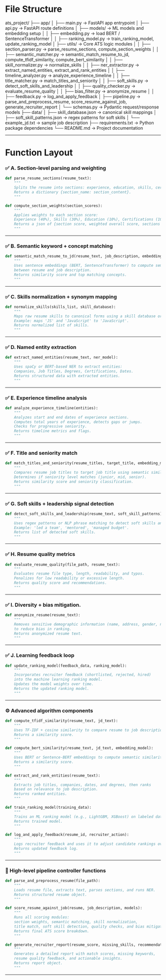 # File Structure

ats_project/
├── app/
│   ├── main.py                  → FastAPI app entrypoint
│   ├── api.py                   → FastAPI route definitions
│   ├── models/                  → ML models and embedding setup
│   │   ├── embedding.py         → load BERT / SentenceTransformer
│   │   ├── ranking_model.py     → train_ranking_model, update_ranking_model
│   ├── utils/                   → Core ATS logic modules
│   │   ├── section_parser.py    → parse_resume_sections, compute_section_weights
│   │   ├── semantic_matcher.py  → semantic_match_resume_to_jd, compute_tfidf_similarity, compute_bert_similarity
│   │   ├── skill_normalizer.py  → normalize_skills
│   │   ├── ner_extractor.py     → extract_named_entities, extract_and_rank_entities
│   │   ├── timeline_analyzer.py → analyze_experience_timeline
│   │   ├── title_matcher.py     → match_titles_and_seniority
│   │   ├── soft_skills.py       → detect_soft_skills_and_leadership
│   │   ├── quality_checker.py   → evaluate_resume_quality
│   │   ├── bias_filter.py       → anonymize_resume
│   │   ├── feedback.py          → log_and_apply_feedback
│   ├── pipeline.py              → parse_and_preprocess_resume, score_resume_against_job, generate_recruiter_report
│   └── schemas.py               → Pydantic request/response models
├── data/
│   ├── skill_database.json      → canonical skill mappings
│   ├── soft_skill_patterns.json → regex patterns for soft skills
│   └── example_jd.txt           → sample job description
├── requirements.txt             → Python package dependencies
└── README.md                    → Project documentation



* * *

# Function Layout


### ✅ A. Section-level parsing and weighting

```python
def parse_resume_sections(resume_text):
    """
    Splits the resume into sections: experience, education, skills, certifications, projects.
    Returns a dictionary {section_name: section_content}.
    """

def compute_section_weights(section_scores):
    """
    Applies weights to each section score:
    Experience (40%), Skills (30%), Education (10%), Certifications (10%), Soft Skills (10%).
    Returns a json of {section score, weighted overall score, sections present, sections not present}.
    """
```

* * *

### ✅ B. Semantic keyword + concept matching

```python
def semantic_match_resume_to_jd(resume_text, job_description, embedding_model):
    """
    Uses sentence embeddings (BERT, SentenceTransformer) to compute semantic similarity
    between resume and job description.
    Returns similarity score and top matching concepts.
    """
```

* * *

### ✅ C. Skills normalization + synonym mapping

```python
def normalize_skills(skills_list, skill_database):
    """
    Maps raw resume skills to canonical forms using a skill database or synonym map.
    Example: maps 'JS' and 'JavaScript' to 'JavaScript'.
    Returns normalized list of skills.
    """
```

* * *

### ✅ D. Named entity extraction

```python
def extract_named_entities(resume_text, ner_model):
    """
    Uses spaCy or BERT-based NER to extract entities:
    Companies, Job Titles, Degrees, Certifications, Dates.
    Returns structured data with extracted entities.
    """
```

* * *

### ✅ E. Experience timeline analysis

```python
def analyze_experience_timeline(entities):
    """
    Analyzes start and end dates of experience sections.
    Computes total years of experience, detects gaps or jumps.
    Checks for progressive seniority.
    Returns timeline metrics and flags.
    """
```

* * *

### ✅ F. Title and seniority match

```python
def match_titles_and_seniority(resume_titles, target_title, embedding_model):
    """
    Compares resume job titles to target job title using semantic similarity.
    Determines if seniority level matches (junior, mid, senior).
    Returns similarity score and seniority classification.
    """
```

* * *

### ✅ G. Soft skills + leadership signal detection

```python
def detect_soft_skills_and_leadership(resume_text, soft_skill_patterns):
    """
    Uses regex patterns or NLP phrase matching to detect soft skills and leadership signals.
    Example: 'led a team', 'mentored', 'managed budget'.
    Returns list of detected soft skills.
    """
```

* * *

### ✅ H. Resume quality metrics

```python
def evaluate_resume_quality(file_path, resume_text):
    """
    Evaluates resume file type, length, readability, and typos.
    Penalizes for low readability or excessive length.
    Returns quality score and recommendations.
    """
```

* * *

### ✅ I. Diversity + bias mitigation.

```python
def anonymize_resume(resume_text):
    """
    Removes sensitive demographic information (name, address, gender, nationality)
    to reduce bias in ranking.
    Returns anonymized resume text.
    """
```

* * *

### ✅ J. Learning feedback loop

```python
def update_ranking_model(feedback_data, ranking_model):
    """
    Incorporates recruiter feedback (shortlisted, rejected, hired)
    into the machine learning ranking model.
    Updates the model weights over time.
    Returns the updated ranking model.
    """
```

* * *

### ⚙ Advanced algorithm components

```python
def compute_tfidf_similarity(resume_text, jd_text):
    """
    Uses TF-IDF + cosine similarity to compare resume to job description.
    Returns a similarity score.
    """

def compute_bert_similarity(resume_text, jd_text, embedding_model):
    """
    Uses BERT or Sentence-BERT embeddings to compute semantic similarity.
    Returns a similarity score.
    """

def extract_and_rank_entities(resume_text):
    """
    Extracts job titles, companies, dates, and degrees, then ranks
    based on relevance to job description.
    Returns ranked entities.
    """

def train_ranking_model(training_data):
    """
    Trains an ML ranking model (e.g., LightGBM, XGBoost) on labeled data.
    Returns trained model.
    """

def log_and_apply_feedback(resume_id, recruiter_action):
    """
    Logs recruiter feedback and uses it to adjust candidate rankings over time.
    Returns updated feedback log.
    """
```

* * *

### 📂 High-level pipeline controller functions

```python
def parse_and_preprocess_resume(file_path):
    """
    Loads resume file, extracts text, parses sections, and runs NER.
    Returns structured resume object.
    """

def score_resume_against_job(resume, job_description, models):
    """
    Runs all scoring modules:
    section weights, semantic matching, skill normalization,
    title match, soft skill detection, quality checks, and bias mitigation.
    Returns final ATS score breakdown.
    """

def generate_recruiter_report(resume_score, missing_skills, recommendations):
    """
    Generates a detailed report with match scores, missing keywords,
    resume quality feedback, and actionable insights.
    Returns report object.
    """
```

* * *



